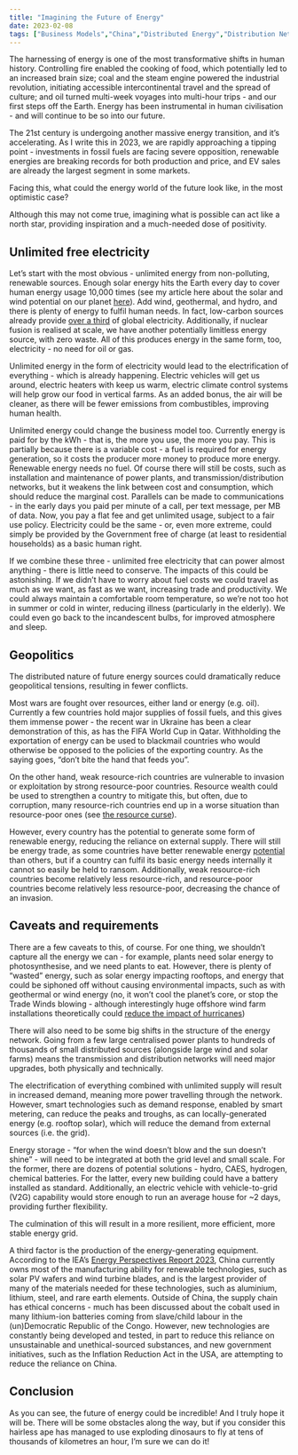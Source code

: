 ```yaml
---
title: "Imagining the Future of Energy"
date: 2023-02-08
tags: ["Business Models","China","Distributed Energy","Distribution Networks","Electricity","Electrification","Energy","Energy Storage","EVs","Future","Geopolitics","Health","Heat Pumps","IEA","Oil","Renewable Energy","Solar","Supply Chain","Transmission Networks","V2G","Vertical Farming","War","Wind"]
---
```


The harnessing of energy is one of the most transformative shifts in human history. Controlling fire enabled the cooking of food, which potentially led to an increased brain size; coal and the steam engine powered the industrial revolution, initiating accessible intercontinental travel and the spread of culture; and oil turned multi-week voyages into multi-hour trips - and our first steps off the Earth. Energy has been instrumental in human civilisation - and will continue to be so into our future.

The 21st century is undergoing another massive energy transition, and it’s accelerating. As I write this in 2023, we are rapidly approaching a tipping point - investments in fossil fuels are facing severe opposition, renewable energies are breaking records for both production and price, and EV sales are already the largest segment in some markets.

Facing this, what could the energy world of the future look like, in the most optimistic case?

Although this may not come true, imagining what is possible can act like a north star, providing inspiration and a much-needed dose of positivity.

## Unlimited free electricity

Let’s start with the most obvious - unlimited energy from non-polluting, renewable sources. Enough solar energy hits the Earth every day to cover human energy usage 10,000 times (see my article here about the solar and wind potential on our planet [here](https://www.jamesgibbins.com/posts/wind-solar-potential/)). Add wind, geothermal, and hydro, and there is plenty of energy to fulfil human needs. In fact, low-carbon sources already provide [over a third](https://ourworldindata.org/electricity-mix#electricity-is-only-one-part-of-total-energy-decarbonizing-electricity-is-only-one-step-towards-a-low-carbon-energy-system) of global electricity. Additionally, if nuclear fusion is realised at scale, we have another potentially limitless energy source, with zero waste. All of this produces energy in the same form, too, electricity - no need for oil or gas.

Unlimited energy in the form of electricity would lead to the electrification of everything - which is already happening. Electric vehicles will get us around, electric heaters with keep us warm, electric climate control systems will help grow our food in vertical farms. As an added bonus, the air will be cleaner, as there will be fewer emissions from combustibles, improving human health.

Unlimited energy could change the business model too. Currently energy is paid for by the kWh - that is, the more you use, the more you pay. This is partially because there is a variable cost - a fuel is required for energy generation, so it costs the producer more money to produce more energy. Renewable energy needs no fuel. Of course there will still be costs, such as installation and maintenance of power plants, and transmission/distribution networks, but it weakens the link between cost and consumption, which should reduce the marginal cost. Parallels can be made to communications - in the early days you paid per minute of a call, per text message, per MB of data. Now, you pay a flat fee and get unlimited usage, subject to a fair use policy. Electricity could be the same - or, even more extreme, could simply be provided by the Government free of charge (at least to residential households) as a basic human right.

If we combine these three - unlimited free electricity that can power almost anything - there is little need to conserve. The impacts of this could be astonishing. If we didn’t have to worry about fuel costs we could travel as much as we want, as fast as we want, increasing trade and productivity. We could always maintain a comfortable room temperature, so we’re not too hot in summer or cold in winter, reducing illness (particularly in the elderly). We could even go back to the incandescent bulbs, for improved atmosphere and sleep.

## Geopolitics

The distributed nature of future energy sources could dramatically reduce geopolitical tensions, resulting in fewer conflicts.

Most wars are fought over resources, either land or energy (e.g. oil). Currently a few countries hold major supplies of fossil fuels, and this gives them immense power - the recent war in Ukraine has been a clear demonstration of this, as has the FIFA World Cup in Qatar. Withholding the exportation of energy can be used to blackmail countries who would otherwise be opposed to the policies of the exporting country. As the saying goes, “don’t bite the hand that feeds you”.

On the other hand, weak resource-rich countries are vulnerable to invasion or exploitation by strong resource-poor countries. Resource wealth could be used to strengthen a country to mitigate this, but often, due to corruption, many resource-rich countries end up in a worse situation than resource-poor ones (see [the resource curse](https://en.wikipedia.org/wiki/Resource_curse)).

However, every country has the potential to generate some form of renewable energy, reducing the reliance on external supply. There will still be energy trade, as some countries have better renewable energy [potential](https://www.jamesgibbins.com/posts/wind-solar-potential/) than others, but if a country can fulfil its basic energy needs internally it cannot so easily be held to ransom. Additionally, weak resource-rich countries become relatively less resource-rich, and resource-poor countries become relatively less resource-poor, decreasing the chance of an invasion.

## Caveats and requirements

There are a few caveats to this, of course. For one thing, we shouldn’t capture all the energy we can - for example, plants need solar energy to photosynthesise, and we need plants to eat. However, there is plenty of “wasted” energy, such as solar energy impacting rooftops, and energy that could be siphoned off without causing environmental impacts, such as with geothermal or wind energy (no, it won’t cool the planet’s core, or stop the Trade Winds blowing - although interestingly huge offshore wind farm installations theoretically could [reduce the impact of hurricanes](https://www.sciencedaily.com/releases/2018/10/181017141024.htm))

There will also need to be some big shifts in the structure of the energy network. Going from a few large centralised power plants to hundreds of thousands of small distributed sources (alongside large wind and solar farms) means the transmission and distribution networks will need major upgrades, both physically and technically.

The electrification of everything combined with unlimited supply will result in increased demand, meaning more power travelling through the network. However, smart technologies such as demand response, enabled by smart metering, can reduce the peaks and troughs, as can locally-generated energy (e.g. rooftop solar), which will reduce the demand from external sources (i.e. the grid).

Energy storage - “for when the wind doesn’t blow and the sun doesn’t shine” - will need to be integrated at both the grid level and small scale. For the former, there are dozens of potential solutions - hydro, CAES, hydrogen, chemical batteries. For the latter, every new building could have a battery installed as standard. Additionally, an electric vehicle with vehicle-to-grid (V2G) capability would store enough to run an average house for ~2 days, providing further flexibility.

The culmination of this will result in a more resilient, more efficient, more stable energy grid.

A third factor is the production of the energy-generating equipment. According to the IEA’s [Energy Perspectives Report 2023](https://iea.blob.core.windows.net/assets/a86b480e-2b03-4e25-bae1-da1395e0b620/EnergyTechnologyPerspectives2023.pdf), China currently owns most of the manufacturing ability for renewable technologies, such as solar PV wafers and wind turbine blades, and is the largest provider of many of the materials needed for these technologies, such as aluminium, lithium, steel, and rare earth elements. Outside of China, the supply chain has ethical concerns - much has been discussed about the cobalt used in many lithium-ion batteries coming from slave/child labour in the (un)Democratic Republic of the Congo. However, new technologies are constantly being developed and tested, in part to reduce this reliance on unsustainable and unethical-sourced substances, and new government initiatives, such as the Inflation Reduction Act in the USA, are attempting to reduce the reliance on China.

## Conclusion

As you can see, the future of energy could be incredible! And I truly hope it will be. There will be some obstacles along the way, but if you consider this hairless ape has managed to use exploding dinosaurs to fly at tens of thousands of kilometres an hour, I’m sure we can do it!